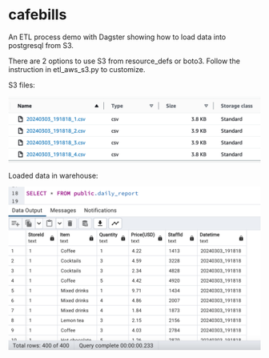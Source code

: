 # cafebills

An ETL process demo with Dagster showing how to load data into postgresql from S3.

There are 2 options to use S3 from resource_defs or boto3. Follow the instruction in etl_aws_s3.py to customize.


S3 files:

![S3 files](images/s3_files.png)


Loaded data in warehouse:

![Loaded to warehouse](images/loaded_data.png)

